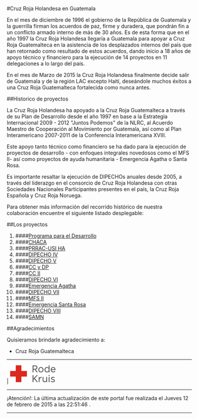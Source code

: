#Cruz Roja Holandesa en Guatemala

En el mes de diciembre de 1996 el gobierno de la República de Guatemala y la guerrilla firman los acuerdos de paz, firme y duradera, que pondrán fin a un conflicto armado interno de más de 30 años. Es de esta forma que en el año 1997 la Cruz Roja Holandesa llegaría a Guatemala para apoyar a Cruz Roja Guatemalteca en la asistencia de los desplazados internos del país que han retornado como resultado de estos acuerdos, dando inicio a 18 años de apoyo técnico y financiero para la ejecución de 14 proyectos en 11 delegaciones a lo largo del país.
 
En el mes de Marzo de 2015 la Cruz Roja Holandesa finalmente decide salir de Guatemala y de la región LAC excepto Haití, deseándole muchos éxitos a una Cruz Roja Guatemalteca fortalecida como nunca antes.

##Historico de proyectos

La Cruz Roja Holandesa ha apoyado a la Cruz Roja Guatemalteca a través de su Plan de Desarrollo desde el año 1997 en base a la Estrategia Internacional 2009 - 2012 "Juntos Podemos" de la NLRC, al Acuerdo Maestro de Cooperación al Movimiento por Guatemala, así como al Plan Interamericano 2007-2011 de la Conferencia Interamericana XVIII.

Este apoyo tanto técnico como financiero se ha dado para la ejecución de proyectos de desarrollo - con enfoques integrales novedosos como el MFS II- así como proyectos de ayuda humanitaria - Emergencia Agatha o Santa Rosa.

Es importante resaltar la ejecución de DIPECHOs anuales desde 2005, a través del liderazgo en el consorcio de Cruz Roja Holandesa con otras Sociedades Nacionales Participantes presentes en el país, la Cruz Roja Española y Cruz Roja Noruega.
 
Para obtener más información del recorrido histórico de nuestra colaboración encuentre el siguiente listado desplegable:

##Los proyectos

1. ####[Programa para el Desarrollo][p01]
2. ####[CHACA][p02]
3. ####[PRRAC-USI HA][p03]
4. ####[DIPECHO IV][p04]
5. ####[DIPECHO V][p05]
6. ####[CC y DP][p06]
7. ####[CC II][p07]
8. ####[DIPECHO VI][p08]
9. ####[Emergencia Agatha][p09]
10. ####[DIPECHO VII][p10]
11. ####[MFS II][p11]
12. ####[Emergencia Santa Rosa][p12]
13. ####[DIPECHO VIII][p13]
14. ####[SAMN][p14]

##Agradecimientos

Quisieramos brindarle agradecimiento a:

* Cruz Roja Guatemalteca

- - - - - - - - - - 

|
![](images/rodekruis-125x50.png)
- - - - - - - - - -
¡Atención!: La última actualización de este portal fue realizada el Jueves 12 de febrero de 2015 a las 22:51:46 .
- - - - - - - - - - 

[p01]: proyectos/p01.md	"Programa para el Desarrollo"
[p02]: proyectos/p02.md	"Cooperación Holandesa para Ayuda en Centroamérica -CHACA-"
[p03]: proyectos/p03.md	"Atención a la salud preventiva, agua y saneamiento en 12 comunidades de Alta Verapaz, Guatemala"
[p04]: proyectos/p04.md	"Fortalecimiento de las Capacidades para la mitigación de desastres en el Municipio de Cobán y 30 comunidades de la cuenca del Río Chixoy"
[p05]: proyectos/p05.md	"Reduciendo los Riesgos en Comunidades Vulnerables del  Municipio de Santo Domingo, Departamento de Suchitepéquez, Guatemala"
[p06]: proyectos/p06.md	"Fortaleciendo capacidades ante los riesgos de Cambio Climático en el Oriente de Guatemala"
[p07]: proyectos/p07.md	"Reducción de Vulnerabilidades ante los efectos del Cambio Climático en Guatemala, Fase II"
[p08]: proyectos/p08.md	"Trabajando juntos podemos reducir los riesgos en las comunidades vulnerables de Champerico y Retalhuleu, Guatemala"
[p09]: proyectos/p09.md	"Respuesta inmediata ante las inundaciones provocadas por la Tormenta AGATHA, en la región suroccidente de Guatemala"
[p10]: proyectos/p10.md	"Fortaleciendo la Resiliencia de las comunidades ante los efectos de los desastres en parcelamiento La Máquina, Suchitepéquez y Retalhuleu"
[p11]: proyectos/p11.md	"Reducción del riesgo de desastres incrementados por el Cambio Climático"
[p12]: proyectos/p12.md	"Respuesta Inmediata a los efectos de los sismos en el departamento de Santa Rosa, Guatemala"
[p13]: proyectos/p13.md	"Aumentando la resiliencia ante los desastres en el departamento del Peten, Guatemala"
[p14]: proyectos/p14.md	"Mejorando la Salud Materno Neonatal de Comunidades Vulnerables de San Marcos, Guatemala"